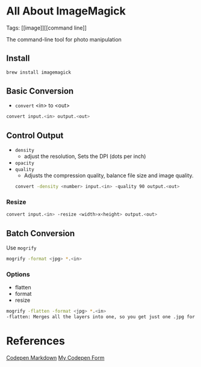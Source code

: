 # All About ImageMagick

Tags: [[image]][[command line]]

The command-line tool for photo manipulation

## Install

```bash
brew install imagemagick
```

## Basic Conversion

- `convert` \<in\> to \<out\>

```bash
convert input.<in> output.<out>
```

## Control Output

- `density`
  - adjust the resolution, Sets the DPI (dots per inch)
- `opacity`
- `quality`
  -  Adjusts the compression quality, balance file size and image quality.
  ```bash
  convert -density <number> input.<in> -quality 90 output.<out>
  ```

### Resize

```bash
convert input.<in> -resize <width>x<height> output.<out>
```

## Batch Conversion

Use `mogrify`

```bash
mogrify -format <jpg> *.<in>
```

### Options

- flatten
- format
- resize

```bash
mogrify -flatten -format <jpg> *.<in>
-flatten: Merges all the layers into one, so you get just one .jpg for each .psd.
```

# References

[Codepen Markdown](https://codepen.io.peterbenoit/pen/MWNzoWV)
[My Codepen Form](https://codepen.io/DamianS-eng/pen/KKOOKPr)
